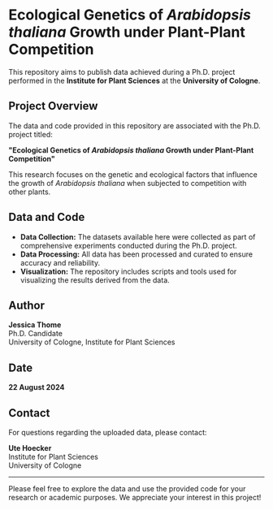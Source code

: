# Ecological Genetics of *Arabidopsis thaliana* Growth under Plant-Plant Competition

This repository aims to publish data achieved during a Ph.D. project performed in the **Institute for Plant Sciences** at the **University of Cologne**.

## Project Overview

The data and code provided in this repository are associated with the Ph.D. project titled:

**"Ecological Genetics of *Arabidopsis thaliana* Growth under Plant-Plant Competition"**

This research focuses on the genetic and ecological factors that influence the growth of *Arabidopsis thaliana* when subjected to competition with other plants.

## Data and Code

- **Data Collection:** The datasets available here were collected as part of comprehensive experiments conducted during the Ph.D. project.
- **Data Processing:** All data has been processed and curated to ensure accuracy and reliability.
- **Visualization:** The repository includes scripts and tools used for visualizing the results derived from the data.

## Author

**Jessica Thome**  
Ph.D. Candidate  
University of Cologne, Institute for Plant Sciences

## Date
**22 August 2024**

## Contact

For questions regarding the uploaded data, please contact:

**Ute Hoecker**  
Institute for Plant Sciences  
University of Cologne

---

Please feel free to explore the data and use the provided code for your research or academic purposes. We appreciate your interest in this project!
